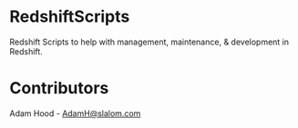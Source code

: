 # RedshiftScripts
Redshift Scripts to help with management, maintenance, & development in Redshift.

# Contributors
Adam Hood - AdamH@slalom.com


